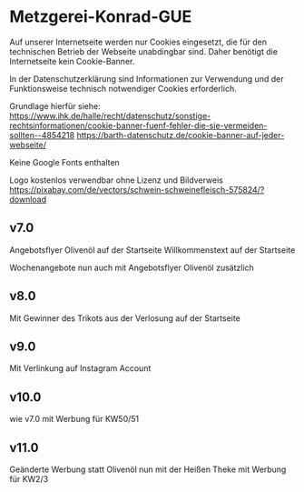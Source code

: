# Metzgerei-Konrad-GUE

Auf unserer Internetseite werden nur Cookies eingesetzt, die für den technischen Betrieb der Webseite unabdingbar sind. Daher benötigt die Internetseite kein Cookie-Banner.

In der Datenschutzerklärung sind Informationen zur Verwendung und der Funktionsweise technisch notwendiger Cookies erforderlich.

Grundlage hierfür siehe:
https://www.ihk.de/halle/recht/datenschutz/sonstige-rechtsinformationen/cookie-banner-fuenf-fehler-die-sie-vermeiden-sollten--4854218
https://barth-datenschutz.de/cookie-banner-auf-jeder-webseite/

Keine Google Fonts enthalten

Logo kostenlos verwendbar ohne Lizenz und Bildverweis
https://pixabay.com/de/vectors/schwein-schweinefleisch-575824/?download

v7.0
-----
Angebotsflyer Olivenöl auf der Startseite
Willkommenstext auf der Startseite

Wochenangebote nun auch mit Angebotsflyer Olivenöl zusätzlich

v8.0
-----
Mit Gewinner des Trikots aus der Verlosung auf der Startseite

v9.0
-----
Mit Verlinkung auf Instagram Account

v10.0
-----
wie v7.0 mit Werbung für KW50/51

v11.0
------
Geänderte Werbung statt Olivenöl nun mit der Heißen Theke mit Werbung für KW2/3

